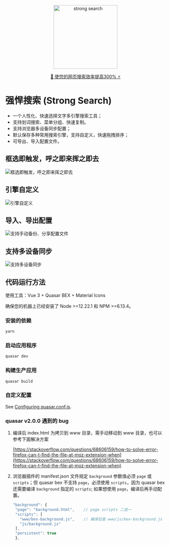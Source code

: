 <p align="center">
<img src="https://w3ctim.com/strongsearch/images/logo.png" alt="strong search" width="200px" />
</p>

<p align="center">
<a href="//w3ctim.com/strongsearch/">🚀 使您的网页搜索效率提高300% ⚡️</a>
</p>

# 强悍搜索 (Strong Search)

- 一个人性化、快速选择文字多引擎搜索工具；
- 支持划词搜索、菜单分组、快速复制。
- 支持浏览器多设备同步配置；
- 默认保存多种常用搜索引擎，支持自定义，快速拖拽排序；
- 可导出、导入配置文件。

## 框选即触发，呼之即来挥之即去

![框选即触发，呼之即来挥之即去](https://w3ctim.com/strongsearch/images/strongsearch.gif)

## 引擎自定义

![引擎自定义](https://w3ctim.com/strongsearch/images/strongsearchend.webp)

## 导入、导出配置

![支持手动备份、分享配置文件](https://w3ctim.com/strongsearch/images/strongsearchend.webp)

## 支持多设备同步

![支持多设备同步](https://w3ctim.com/strongsearch/images/strongsearchend4.webp)

## 代码运行方法

使用工具：Vue 3 + Quasar BEX + Material Icons

确保您的机器上已经安装了 Node >=12.22.1 和 NPM >=6.13.4。

### 安装的依赖

```bash
yarn
```

### 启动应用程序

```bash
quasar dev
```

### 构建生产应用

```bash
quasar build
```

### 自定义配置

See [Configuring quasar.conf.js](https://v2.quasar.dev/quasar-cli/quasar-conf-js).

### quasar v2.0.0 遇到的 bug

1. 编译后 index.html 为拷贝到 www 目录，需手动移动到 www 目录，也可以参考下面解决方案

    [https://stackoverflow.com/questions/68606159/how-to-solve-error-firefox-can-t-find-the-file-at-moz-extension-when](https://stackoverflow.com/questions/68606159/how-to-solve-error-firefox-can-t-find-the-file-at-moz-extension-when)

2. 浏览器插件的 manifest.json 文件规定 `background` 参数值必须 `page` 或 `scripts`；但 quasar bex 不支持 `page`，必须使用 `scripts`，因为 quasar bex 还需要编译 `background` 指定的 `scripts`; 如果想使用 `page`，编译后再手动配置。

   ```js
   "background": {
    "page": "background.html",    // page scripts 二选一
    "scripts": [
      "www/bex-background.js",    // 编译后是 www/js/bex-background.js
      "js/background.js"
    ],
    "persistent": true
    },
    ```
